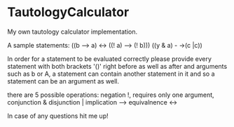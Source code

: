 # TautologyCalculator
My own tautology calculator implementation.

A sample statements:
((b --> a) <-> ((! a) --> (! b)))
((y &  a)   -  ->(c |c))

In order for a statement to be evaluated correctly please provide every statement with both brackets '()' right before as well as after and arguments such as b or A,
a statement can contain another statement in it and so a statement can be an argument as well.

there are 5 possible operations:
negation !, requires only one argument,
conjunction &
disjunction |
implication -->
equivalnence <->

In case of any questions hit me up!
